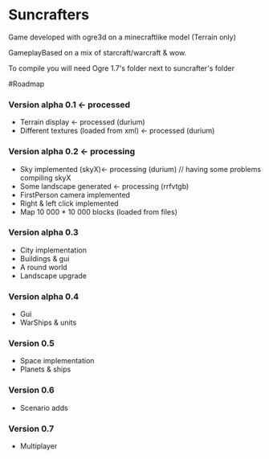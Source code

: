 Suncrafters
===========

Game developed with ogre3d on a minecraftlike model (Terrain only)

GameplayBased on a mix of starcraft/warcraft & wow.

To compile you will need Ogre 1.7's folder next to suncrafter's folder 

#Roadmap

### Version alpha 0.1 <- processed
* Terrain display <- processed (durium)
* Different textures (loaded from xml) <- processed (durium)

### Version alpha 0.2 <- processing
* Sky implemented (skyX)<- processing (durium) // having some problems compiling skyX
* Some landscape generated <- processing (rrfvtgb)
* FirstPerson camera implemented
* Right & left click implemented
* Map 10 000 * 10 000 blocks (loaded from files)

### Version alpha 0.3
* City implementation
* Buildings & gui
* A round world
* Landscape upgrade

### Version alpha 0.4
* Gui
* WarShips & units
 
### Version 0.5
* Space implementation
* Planets & ships

### Version 0.6 
* Scenario adds
 
### Version 0.7
* Multiplayer 
